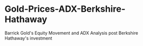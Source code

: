 # Gold-Prices-ADX-Berkshire-Hathaway
Barrick Gold's Equity Movement and ADX Analysis post Berkshire Hathaway's investment
